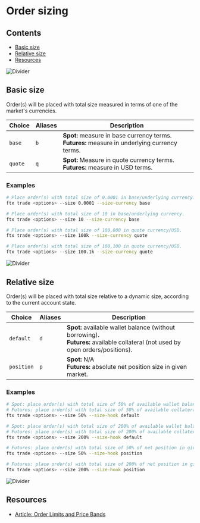 # Order sizing

## Contents

- [Basic size](#basic-size)
- [Relative size](#relative-size)
- [Resources](#resources)

![Divider](../../images/divider.png)

## Basic size

Order(s) will be placed with total size measured in terms of one of the market's currencies.

| Choice  | Aliases | Description                                                                                     |
| ------- | ------- | ----------------------------------------------------------------------------------------------- |
| `base`  | `b`     | **Spot:** measure in base currency terms.<br>**Futures:** measure in underlying currency terms. |
| `quote` | `q`     | **Spot:** Measure in quote currency terms.<br>**Futures:** measure in USD terms.                |

### Examples

```sh
# Place order(s) with total size of 0.0001 in base/underlying currency.
ftx trade <options> --size 0.0001 --size-currency base

# Place order(s) with total size of 10 in base/underlying currency.
ftx trade <options> --size 10 --size-currency base

# Place order(s) with total size of 100,000 in quote currency/USD.
ftx trade <options> --size 100k --size-currency quote

# Place order(s) with total size of 100,100 in quote currency/USD.
ftx trade <options> --size 100.1k --size-currency quote
```

![Divider](../../images/divider.png)

## Relative size

Order(s) will be placed with total size relative to a dynamic size, according to the current account state.

| Choice     | Aliases | Description                                                                                                                       |
| ---------- | ------- | --------------------------------------------------------------------------------------------------------------------------------- |
| `default`  | `d`     | **Spot:** available wallet balance (without borrowing).<br>**Futures:** available collateral (not used by open orders/positions). |
| `position` | `p`     | **Spot:** N/A<br>**Futures:** absolute net position size in given market.                                                         |

### Examples

```sh
# Spot: place order(s) with total size of 50% of available wallet balance.
# Futures: place order(s) with total size of 50% of available collateral.
ftx trade <options> --size 50% --size-hook default

# Spot: place order(s) with total size of 200% of available wallet balance (borrowing excess via spot margin).
# Futures: place order(s) with total size of 200% of available collateral (increasing leverage).
ftx trade <options> --size 200% --size-hook default

# Futures: place order(s) with total size of 50% of net position in given market.
ftx trade <options> --size 50% --size-hook position

# Futures: place order(s) with total size of 200% of net position in given market.
ftx trade <options> --size 200% --size-hook position
```

![Divider](../../images/divider.png)

## Resources

- [Article: Order Limits and Price Bands](https://help.ftx.com/hc/en-us/articles/360027946651-Order-Limits-and-Price-Bands)
